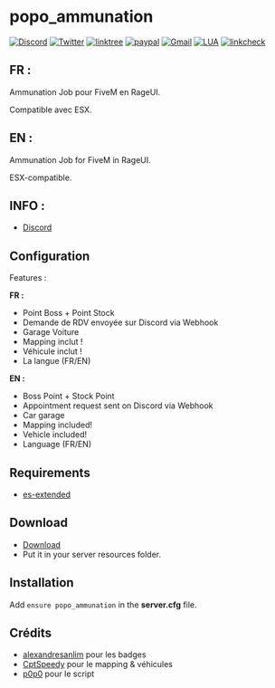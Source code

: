# popo_ammunation

[![Discord](https://img.shields.io/badge/Discord-5865F2?style=for-the-badge&logo=discord&logoColor=white)](https://discord.gg/yQcMBUUkNc)
[![Twitter](https://img.shields.io/badge/Twitter-1DA1F2?style=for-the-badge&logo=twitter&logoColor=white)](https://twitter.com/L4P0p0)
[![linktree](https://img.shields.io/badge/linktree-39E09B?style=for-the-badge&logo=linktree&logoColor=white)](https://linktr.ee/p0p0_l4_t4nch3)
[![paypal](https://img.shields.io/badge/PayPal-00457C?style=for-the-badge&logo=paypal&logoColor=white)](https://paypal.me/p0p0l4t4nch3?country.x=FR&locale.x=fr_FR)
[![Gmail](https://img.shields.io/badge/Gmail-D14836?style=for-the-badge&logo=gmail&logoColor=white)](mailto:popodevfivem@gmail.com)
[![LUA](https://img.shields.io/badge/Lua-2C2D72?style=for-the-badge&logo=lua&logoColor=white)](https://www.lua.org)
[![linkcheck](https://github.com/Leap0p0/popo_ammunation/actions/workflows/test_link.yml/badge.svg)](https://github.com/Leap0p0/popo_ammunation/actions/workflows/test_link.yml)


## FR :

Ammunation Job pour FiveM en RageUI.

Compatible avec ESX.

## EN :

Ammunation Job for FiveM in RageUI.

ESX-compatible.

## INFO :

* [Discord](https://discord.gg/yQcMBUUkNc)


## Configuration
Features :

**FR :** 
* Point Boss + Point Stock
* Demande de RDV envoyée sur Discord via Webhook
* Garage Voiture
* Mapping inclut !
* Véhicule inclut !
* La langue (FR/EN)

**EN :**
* Boss Point + Stock Point
* Appointment request sent on Discord via Webhook
* Car garage
* Mapping included!
* Vehicle included!
* Language (FR/EN)

## Requirements
* [es-extended](https://github.com/Vanheden/es_extended)

## Download
* [Download](https://github.com/Leap0p0/popo_ammunation/archive/refs/heads/main.zip)
* Put it in your server resources folder.

## Installation
Add ``ensure popo_ammunation`` in the **server.cfg** file.

## Crédits

* [alexandresanlim](https://github.com/alexandresanlim) pour les badges
* [CptSpeedy](https://github.com/CptSpeedy) pour le mapping & véhicules
* [p0p0](https://github.com/Leap0p0) pour le script
